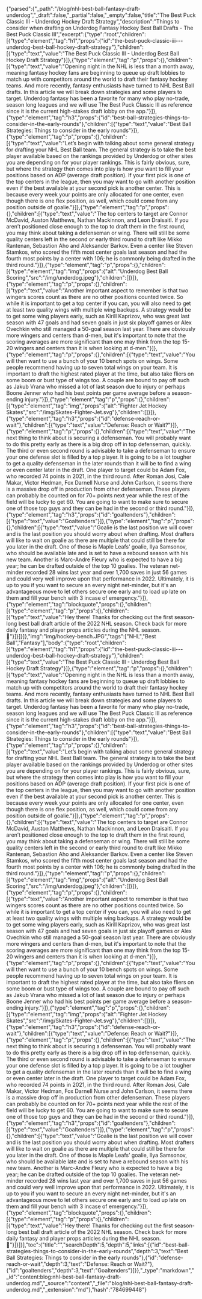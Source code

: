 {"parsed":{"_path":"/blog/nhl-best-ball-fantasy-draft-underdog","_draft":false,"_partial":false,"_empty":false,"title":"The Best Puck Classic III - Underdog Hockey Draft Strategy","description":"Things to consider when drafting on Underdog Fantasy Hockey Best Ball Drafts - The Best Puck Classic III","excerpt":{"type":"root","children":[{"type":"element","tag":"h1","props":{"id":"the-best-puck-classic-iii---underdog-best-ball-hockey-draft-strategy"},"children":[{"type":"text","value":"The Best Puck Classic III - Underdog Best Ball Hockey Draft Strategy"}]},{"type":"element","tag":"p","props":{},"children":[{"type":"text","value":"Opening night in the NHL is less than a month away, meaning fantasy hockey fans are beginning to queue up draft lobbies to match up with competitors around the world to draft their fantasy hockey teams. And more recently, fantasy enthusiasts have turned to NHL Best Ball drafts. In this article we will break down strategies and some players to target. Underdog fantasy has been a favorite for many who play no-trade, season long leagues and we will use The Best Puck Classic III as reference since it is the current high-stakes draft lobby on the app."}]},{"type":"element","tag":"h3","props":{"id":"best-ball-strategies-things-to-consider-in-the-early-rounds"},"children":[{"type":"text","value":"Best Ball Strategies: Things to consider in the early rounds"}]},{"type":"element","tag":"p","props":{},"children":[{"type":"text","value":"Let’s begin with talking about some general strategy for drafting your NHL Best Ball team. The general strategy is to take the best player available based on the rankings provided by Underdog or other sites you are depending on for your player rankings. This is fairly obvious, sure, but where the strategy then comes into play is how you want to fill your positions based on ADP (average draft position). If your first pick is one of the top centers in the league, then you may want to go with another position even if the best available at your second pick is another center. This is because every week your points are only allocated for one center, even though there is one flex position, as well, which could come from any position outside of goalie."}]},{"type":"element","tag":"p","props":{},"children":[{"type":"text","value":"The top centers to target are Connor McDavid, Auston Matthews, Nathan Mackinnon, and Leon Draisaitl. If you aren’t positioned close enough to the top to draft them in the first round, you may think about taking a defenseman or wing. There will still be some quality centers left in the second or early third round to draft like Mikko Rantenan, Sebastion Aho and Aleksander Barkov. Even a center like Steven Stamkos, who scored the fifth most center goals last season and had the fourth most points by a center with 106; he is commonly being drafted in the third round."}]},{"type":"element","tag":"p","props":{},"children":[{"type":"element","tag":"img","props":{"alt":"Underdog Best Ball Scoring","src":"/img/underdog.jpeg"},"children":[]}]},{"type":"element","tag":"p","props":{},"children":[{"type":"text","value":"Another important aspect to remember is that two wingers scores count as there are no other positions counted twice. So while it is important to get a top center if you can, you will also need to get at least two quality wings with multiple wing backups. A strategy would be to get some wing players early, such as Kirill Kaprizov, who was great last season with 47 goals and had seven goals in just six playoff games or Alex Ovechkin who still managed a 50-goal season last year. There are obviously more wingers and centers than d-men, but it's important to note that the scoring averages are more significant than one may think from the top 15-20 wingers and centers than it is when looking at d-men."}]},{"type":"element","tag":"p","props":{},"children":[{"type":"text","value":"You will then want to use a bunch of your 10 bench spots on wings. Some people recommend having up to seven total wings on your team. It is important to draft the highest rated player at the time, but also take fliers on some boom or bust type of wings too. A couple are bound to pay off such as Jakub Vrana who missed a lot of last season due to injury or perhaps Boone Jenner who had his best points per game average before a season-ending injury."}]},{"type":"element","tag":"p","props":{},"children":[{"type":"element","tag":"img","props":{"alt":"Fighter Jet Hockey Skates","src":"/img/Skates-Fighter-Jet.svg"},"children":[]}]},{"type":"element","tag":"h3","props":{"id":"defense-reach-or-wait"},"children":[{"type":"text","value":"Defense: Reach or Wait?"}]},{"type":"element","tag":"p","props":{},"children":[{"type":"text","value":"The next thing to think about is securing a defenseman. You will probably want to do this pretty early as there is a big drop off in top defenseman, quickly. The third or even second round is advisable to take a defenseman to ensure your one defense slot is filled by a top player. It is going to be a lot tougher to get a quality defenseman in the later rounds than it will be to find a wing or even center later in the draft. One player to target could be Adam Fox, who recorded 74 points in 2021, in the third round. After Roman Josi, Cale Makar, Victor Hedman, Fox Darnell Nurse and John Carlson, it seems there is a massive drop off in production from other defenseman. These players can probably be counted on for 70+ points next year while the rest of the field will be lucky to get 60. You are going to want to make sure to secure one of those top guys and they can be had in the second or third round."}]},{"type":"element","tag":"h3","props":{"id":"goaltenders"},"children":[{"type":"text","value":"Goaltenders"}]},{"type":"element","tag":"p","props":{},"children":[{"type":"text","value":"Goalie is the last position we will cover and is the last position you should worry about when drafting. Most drafters will like to wait on goalie as there are multiple that could still be there for you later in the draft. One of those is Maple Leafs’ goalie, Ilya Samsonov, who should be available late and is set to have a rebound season with his new team. Another is Marc-Andre Fleury who is expected to have a big year; he can be drafted outside of the top 10 goalies. The veteran net-minder recorded 28 wins last year and over 1,700 saves in just 56 games and could very well improve upon that performance in 2022. Ultimately, it is up to you if you want to secure an every night net-minder, but it's an advantageous move to let others secure one early and to load up late on them and fill your bench with 3 incase of emergency."}]},{"type":"element","tag":"blockquote","props":{},"children":[{"type":"element","tag":"p","props":{},"children":[{"type":"text","value":"Hey there! Thanks for checking out the first season-long best ball draft article of the 2022 NHL season. Check back for more daily fantasy and player props articles during the NHL season. 🦵"}]}]}]},"img":"img/hockey-bench.JPG","tags":["NHL","Best Ball","Fantasy"],"body":{"type":"root","children":[{"type":"element","tag":"h1","props":{"id":"the-best-puck-classic-iii---underdog-best-ball-hockey-draft-strategy"},"children":[{"type":"text","value":"The Best Puck Classic III - Underdog Best Ball Hockey Draft Strategy"}]},{"type":"element","tag":"p","props":{},"children":[{"type":"text","value":"Opening night in the NHL is less than a month away, meaning fantasy hockey fans are beginning to queue up draft lobbies to match up with competitors around the world to draft their fantasy hockey teams. And more recently, fantasy enthusiasts have turned to NHL Best Ball drafts. In this article we will break down strategies and some players to target. Underdog fantasy has been a favorite for many who play no-trade, season long leagues and we will use The Best Puck Classic III as reference since it is the current high-stakes draft lobby on the app."}]},{"type":"element","tag":"h3","props":{"id":"best-ball-strategies-things-to-consider-in-the-early-rounds"},"children":[{"type":"text","value":"Best Ball Strategies: Things to consider in the early rounds"}]},{"type":"element","tag":"p","props":{},"children":[{"type":"text","value":"Let’s begin with talking about some general strategy for drafting your NHL Best Ball team. The general strategy is to take the best player available based on the rankings provided by Underdog or other sites you are depending on for your player rankings. This is fairly obvious, sure, but where the strategy then comes into play is how you want to fill your positions based on ADP (average draft position). If your first pick is one of the top centers in the league, then you may want to go with another position even if the best available at your second pick is another center. This is because every week your points are only allocated for one center, even though there is one flex position, as well, which could come from any position outside of goalie."}]},{"type":"element","tag":"p","props":{},"children":[{"type":"text","value":"The top centers to target are Connor McDavid, Auston Matthews, Nathan Mackinnon, and Leon Draisaitl. If you aren’t positioned close enough to the top to draft them in the first round, you may think about taking a defenseman or wing. There will still be some quality centers left in the second or early third round to draft like Mikko Rantenan, Sebastion Aho and Aleksander Barkov. Even a center like Steven Stamkos, who scored the fifth most center goals last season and had the fourth most points by a center with 106; he is commonly being drafted in the third round."}]},{"type":"element","tag":"p","props":{},"children":[{"type":"element","tag":"img","props":{"alt":"Underdog Best Ball Scoring","src":"/img/underdog.jpeg"},"children":[]}]},{"type":"element","tag":"p","props":{},"children":[{"type":"text","value":"Another important aspect to remember is that two wingers scores count as there are no other positions counted twice. So while it is important to get a top center if you can, you will also need to get at least two quality wings with multiple wing backups. A strategy would be to get some wing players early, such as Kirill Kaprizov, who was great last season with 47 goals and had seven goals in just six playoff games or Alex Ovechkin who still managed a 50-goal season last year. There are obviously more wingers and centers than d-men, but it's important to note that the scoring averages are more significant than one may think from the top 15-20 wingers and centers than it is when looking at d-men."}]},{"type":"element","tag":"p","props":{},"children":[{"type":"text","value":"You will then want to use a bunch of your 10 bench spots on wings. Some people recommend having up to seven total wings on your team. It is important to draft the highest rated player at the time, but also take fliers on some boom or bust type of wings too. A couple are bound to pay off such as Jakub Vrana who missed a lot of last season due to injury or perhaps Boone Jenner who had his best points per game average before a season-ending injury."}]},{"type":"element","tag":"p","props":{},"children":[{"type":"element","tag":"img","props":{"alt":"Fighter Jet Hockey Skates","src":"/img/Skates-Fighter-Jet.svg"},"children":[]}]},{"type":"element","tag":"h3","props":{"id":"defense-reach-or-wait"},"children":[{"type":"text","value":"Defense: Reach or Wait?"}]},{"type":"element","tag":"p","props":{},"children":[{"type":"text","value":"The next thing to think about is securing a defenseman. You will probably want to do this pretty early as there is a big drop off in top defenseman, quickly. The third or even second round is advisable to take a defenseman to ensure your one defense slot is filled by a top player. It is going to be a lot tougher to get a quality defenseman in the later rounds than it will be to find a wing or even center later in the draft. One player to target could be Adam Fox, who recorded 74 points in 2021, in the third round. After Roman Josi, Cale Makar, Victor Hedman, Fox Darnell Nurse and John Carlson, it seems there is a massive drop off in production from other defenseman. These players can probably be counted on for 70+ points next year while the rest of the field will be lucky to get 60. You are going to want to make sure to secure one of those top guys and they can be had in the second or third round."}]},{"type":"element","tag":"h3","props":{"id":"goaltenders"},"children":[{"type":"text","value":"Goaltenders"}]},{"type":"element","tag":"p","props":{},"children":[{"type":"text","value":"Goalie is the last position we will cover and is the last position you should worry about when drafting. Most drafters will like to wait on goalie as there are multiple that could still be there for you later in the draft. One of those is Maple Leafs’ goalie, Ilya Samsonov, who should be available late and is set to have a rebound season with his new team. Another is Marc-Andre Fleury who is expected to have a big year; he can be drafted outside of the top 10 goalies. The veteran net-minder recorded 28 wins last year and over 1,700 saves in just 56 games and could very well improve upon that performance in 2022. Ultimately, it is up to you if you want to secure an every night net-minder, but it's an advantageous move to let others secure one early and to load up late on them and fill your bench with 3 incase of emergency."}]},{"type":"element","tag":"blockquote","props":{},"children":[{"type":"element","tag":"p","props":{},"children":[{"type":"text","value":"Hey there! Thanks for checking out the first season-long best ball draft article of the 2022 NHL season. Check back for more daily fantasy and player props articles during the NHL season. 🦵"}]}]}],"toc":{"title":"","searchDepth":5,"depth":5,"links":[{"id":"best-ball-strategies-things-to-consider-in-the-early-rounds","depth":3,"text":"Best Ball Strategies: Things to consider in the early rounds"},{"id":"defense-reach-or-wait","depth":3,"text":"Defense: Reach or Wait?"},{"id":"goaltenders","depth":3,"text":"Goaltenders"}]}},"_type":"markdown","_id":"content:blog:nhl-best-ball-fantasy-draft-underdog.md","_source":"content","_file":"blog/nhl-best-ball-fantasy-draft-underdog.md","_extension":"md"},"hash":"784699448"}
